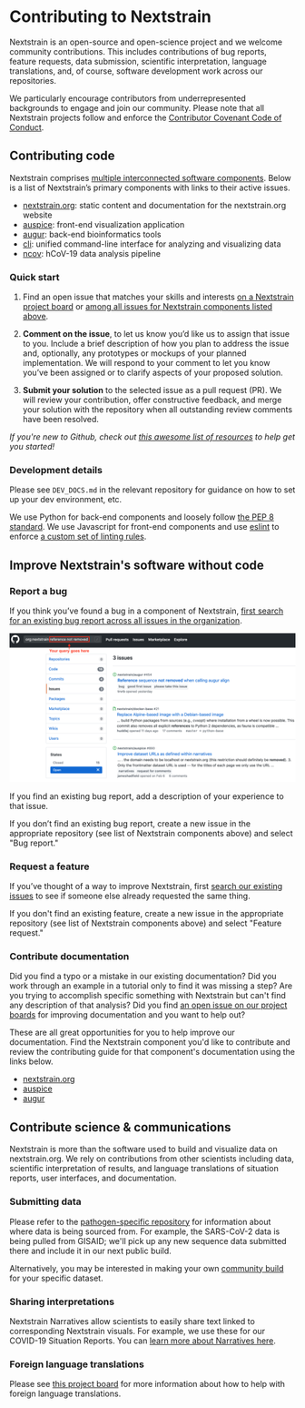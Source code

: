 # Contributing to Nextstrain

Nextstrain is an open-source and open-science project and we welcome community contributions. This includes contributions of bug reports, feature requests, data submission, scientific interpretation, language translations, and, of course, software development work across our repositories.

We particularly encourage contributors from underrepresented backgrounds to engage and join our community. Please note that all Nextstrain projects follow and enforce the [Contributor Covenant Code of Conduct](https://www.contributor-covenant.org/).

## Contributing code

Nextstrain comprises [multiple interconnected software components](https://github.com/nextstrain/). Below is a list of Nextstrain’s primary components with links to their active issues.

- [nextstrain.org](https://github.com/nextstrain/nextstrain.org/issues): static content and documentation for the nextstrain.org website
- [auspice](https://github.com/nextstrain/auspice/issues): front-end visualization application 
- [augur](https://github.com/nextstrain/augur/issues): back-end bioinformatics tools 
- [cli](https://github.com/nextstrain/cli/issues): unified command-line interface for analyzing and visualizing data 
- [ncov](https://github.com/nextstrain/ncov/issues): hCoV-19 data analysis pipeline 

### Quick start

1. Find an open issue that matches your skills and interests [on a Nextstrain project board](https://github.com/orgs/nextstrain/projects) or [among all issues for Nextstrain components listed above](https://github.com/search?q=org%3Anextstrain&state=open&type=Issues).

2. **Comment on the issue**, to let us know you’d like us to assign that issue to you. Include a brief description of how you plan to address the issue and, optionally, any prototypes or mockups of your planned implementation. We will respond to your comment to let you know you’ve been assigned or to clarify aspects of your proposed solution.

3. **Submit your solution** to the selected issue as a pull request (PR). We will review your contribution, offer constructive feedback, and merge your solution with the repository when all outstanding review comments have been resolved.

_If you're new to Github, check out [this awesome list of resources](https://github.com/freeCodeCamp/how-to-contribute-to-open-source#using-version-control) to help get you started!_

### Development details

Please see `DEV_DOCS.md` in the relevant repository for guidance on how to set up your dev environment, etc. 

We use Python for back-end components and loosely follow [the PEP 8 standard](https://www.python.org/dev/peps/pep-0008/). We use Javascript for front-end components and use [eslint](https://eslint.org/) to enforce [a custom set of linting rules](https://github.com/nextstrain/auspice/blob/master/.eslintrc).

## Improve Nextstrain's software without code

### Report a bug

If you think you’ve found a bug in a component of Nextstrain, [first search for an existing bug report across all issues in the organization](https://github.com/search?q=org%3Anextstrain&state=open&type=Issues).

![](images/example-search-for-bug.png)

If you find an existing bug report, add a description of your experience to that issue.

If you don’t find an existing bug report, create a new issue in the appropriate repository (see list of Nextstrain components above) and select "Bug report."

### Request a feature

If you’ve thought of a way to improve Nextstrain, first [search our existing issues](https://github.com/search?q=org%3Anextstrain&state=open&type=Issues) to see if someone else already requested the same thing.

If you don't find an existing feature, create a new issue in the appropriate repository (see list of Nextstrain components above) and select "Feature request."

### Contribute documentation

Did you find a typo or a mistake in our existing documentation? Did you work through an example in a tutorial only to find it was missing a step? Are you trying to accomplish specific something with Nextstrain but can't find any description of that analysis? Did you find [an open issue on our project boards](https://github.com/orgs/nextstrain/projects) for improving documentation and you want to help out?

These are all great opportunities for you to help improve our documentation. Find the Nextstrain component you'd like to contribute and review the contributing guide for that component's documentation using the links below.

  - [nextstrain.org](https://nextstrain.org/docs/contributing/documentation)
  - [auspice](https://github.com/nextstrain/auspice/tree/master/docs-src)
  - [augur](https://github.com/nextstrain/augur/#documentation)

## Contribute science & communications

Nextstrain is more than the software used to build and visualize data on nextstrain.org. We rely on contributions from other scientists including data, scientific interpretation of results, and language translations of situation reports, user interfaces, and documentation. 

### Submitting data

Please refer to the [pathogen-specific repository](https://github.com/nextstrain) for information about where data is being sourced from. For example, the SARS-CoV-2 data is being pulled from GISAID; we'll pick up any new sequence data submitted there and include it in our next public build. 

Alternatively, you may be interested in making your own [community build](https://nextstrain.org/docs/contributing/community-builds) for your specific dataset.

### Sharing interpretations

Nextstrain Narratives allow scientists to easily share text linked to corresponding Nextstrain visuals. For example, we use these for our COVID-19 Situation Reports. You can [learn more about Narratives here](https://nextstrain.org/docs/narratives/introduction).

### Foreign language translations

Please see [this project board]() for more information about how to help with foreign language translations.
